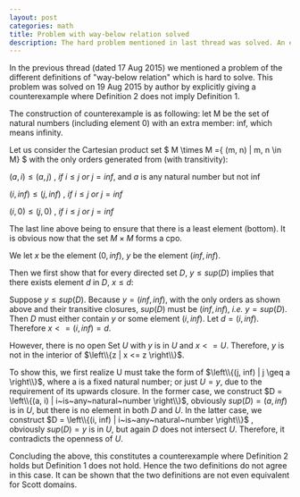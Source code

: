 ```yaml
---
layout: post
categories: math
title: Problem with way-below relation solved
description: The hard problem mentioned in last thread was solved. An elaborate counterexample is given to show the in-equivalence of two definitions.
---
```

 
In the previous thread (dated 17 Aug 2015) we mentioned a problem of the different definitions
of "way-below relation" which is hard to solve. This problem was solved on 19 Aug 2015 by author by explicitly 
giving a counterexample where Definition 2 does not imply Definition 1.
 
The construction of counterexample is as following: let M be the set of natural numbers (including element 0) with 
an extra member: inf, which means infinity.

Let us consider the Cartesian product set $ M \times M ={ (m, n) | m, n \in M} $ with the only 
orders generated from (with transitivity):
 
  $(a, i) \leq (a, j)$      , $if~i \leq j~or~j = inf$, and $a$ is any natural number but not inf
  
  $(i, inf) \leq (j, inf)$  , $if~i \leq j~or~j = inf$
  
  $(i, 0) \leq (j, 0)$      , $if~i \leq j~or~j = inf$

The last line above being to ensure that there is a least element (bottom). It is obvious now that the set
$M \times M$ forms a cpo.
 
We let $x$ be the element $(0, inf)$, $y$ be the element $(inf, inf)$.
 
Then we first show that for every directed set $D$, $y \leq sup(D)$ implies that there exists element $d$ in $D$, 
$x \leq d$:

Suppose $y \leq sup(D)$. Because $y = (inf, inf)$, with the only orders as shown above and their transitive closures,
$sup(D)$ must be $(inf, inf)$, *i.e.* $y = sup(D)$. Then $D$ must either contain $y$ or some element $(i, inf)$. Let 
$d = (i, inf)$. Therefore $x <= (i, inf) = d$.
 
However, there is no open Set $U$ with $y$ is in $U$ and $x <= U$. Therefore, $y$ is not in the interior of 
$\left\\{z | x <= z \right\\}$.

To show this, we first realize U must take the form of $\left\\{(j, inf) | j \geq a \right\\}$, where a is a fixed 
natural number; or just $U = {y}$, due to the requirement of its upwards closure. In the former case, we construct 
$D = \left\\{(a, i) | i~is~any~natural~number \right\\}$, obviously $sup(D) = (a, inf)$ is in $U$, but there is no 
element in both $D$ and $U$. In the latter case, we construct $D = \left\\{(i, inf) | i~is~any~natural~number \right\\}$
, obviously $sup(D) = y$ is in $U$, but again $D$ does not intersect $U$. Therefore, it contradicts the openness of $U$.


Concluding the above, this constitutes a counterexample where Definition 2 holds but Definition 1 does not hold. Hence 
the two definitions do not agree in this case. It can be shown that the two definitions are not even equivalent for Scott 
domains.

 